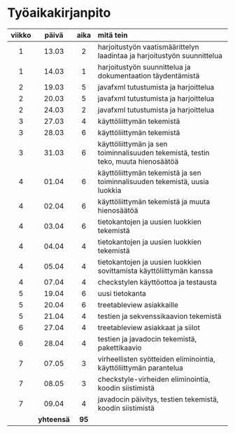 # Työaikakirjanpito

| viikko | päivä | aika | mitä tein  |
| :----: | :----:|:----:| :-----|
| 1 | 13.03 |  2   | harjoitustyön vaatismäärittelyn laadintaa ja harjoitustyön suunnittelua |
| 1 | 14.03 |  1   | harjoitustyön suunnittelua ja dokumentaation täydentämistä |
| 2 | 19.03 |  5   | javafxml tutustumista ja harjoittelua |
| 2 | 20.03 |  5   | javafxml tutustumista ja harjoittelua |
| 2 | 24.03 |  2   | javafxml tutustumista ja harjoittelua |
| 3 | 27.03 |  4   | käyttöliittymän tekemistä |
| 3 | 28.03 |  6   | käyttöliittymän tekemistä |
| 3 | 31.03 |  6   | käyttöliittymän ja sen toiminnalisuuden tekemistä, testin teko, muuta hienosäätöä |
| 4 | 01.04 |  6   | käyttöliittymän tekemistä ja sen toiminnalisuuden tekemistä, uusia luokkia|
| 4 | 02.04 |  6   | käyttöliittymän tekemistä ja muuta hienosäätöä|
| 4 | 03.04 |  6   | tietokantojen ja uusien luokkien tekemistä|
| 4 | 04.04 |  4   | tietokantojen ja uusien luokkien tekemistä|
| 4 | 05.04 |  4   | tietokantojen ja uusien luokkien sovittamista käyttöliittymän kanssa|
| 4 | 07.04 |  4   | checkstylen käyttöottoa ja testausta|
| 5 | 19.04 |  6   | uusi tietokanta |
| 5 | 20.04 |  6   | treetableview asiakkaille |
| 5 | 21.04 |  4   | testien ja sekvenssikaavion tekemistä |
| 6 | 27.04 |  4   | treetableview asiakkaat ja siilot |
| 6 | 28.04 |  4   | testien ja javadocin tekemistä, pakettikaavio |
| 7 | 07.05 |  3   | virheellisten syötteiden eliminointia, käyttöliittymän parantelua |
| 7 | 08.05 |  3   | checkstyle-virheiden eliminointia, koodin siistimistä |
| 7 | 09.04 |  4   | javadocin päivitys, testien tekemistä, koodin siistimistä |
|  |**yhteensä**|  **95**  |  
